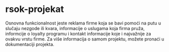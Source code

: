 # rsok-projekat

Osnovna funkcionalnost jeste reklama firme koja se bavi pomoći na putu u slučaju nezgode ili kvara, informacije o uslugama koja firma pruža, informcije o loyalty programu i kontakt informacije koje i najvažnije za ovakvu vrstu firme.
Za više informacija o samom projektu, možete pronaći u dokumentaciji projekta.
